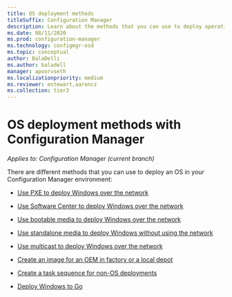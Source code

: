 ```yaml
---
title: OS deployment methods
titleSuffix: Configuration Manager
description: Learn about the methods that you can use to deploy operating systems in your Configuration Manager environment.
ms.date: 08/11/2020
ms.prod: configuration-manager
ms.technology: configmgr-osd
ms.topic: conceptual
author: BalaDelli
ms.author: baladell
manager: apoorvseth
ms.localizationpriority: medium
ms.reviewer: mstewart,aaroncz 
ms.collection: tier3
---
```


# OS deployment methods with Configuration Manager

*Applies to: Configuration Manager (current branch)*

There are different methods that you can use to deploy an OS in your Configuration Manager environment:

- [Use PXE to deploy Windows over the network](use-pxe-to-deploy-windows-over-the-network.md)  

- [Use Software Center to deploy Windows over the network](use-software-center-to-deploy-windows-over-the-network.md)  

- [Use bootable media to deploy Windows over the network](use-bootable-media-to-deploy-windows-over-the-network.md)  

- [Use standalone media to deploy Windows without using the network](use-stand-alone-media-to-deploy-windows-without-using-the-network.md)  

- [Use multicast to deploy Windows over the network](use-multicast-to-deploy-windows-over-the-network.md)  

- [Create an image for an OEM in factory or a local depot](create-an-image-for-an-oem-in-factory-or-a-local-depot.md)  

- [Create a task sequence for non-OS deployments](create-a-task-sequence-for-non-operating-system-deployments.md)

- [Deploy Windows to Go](deploy-windows-to-go.md)  
